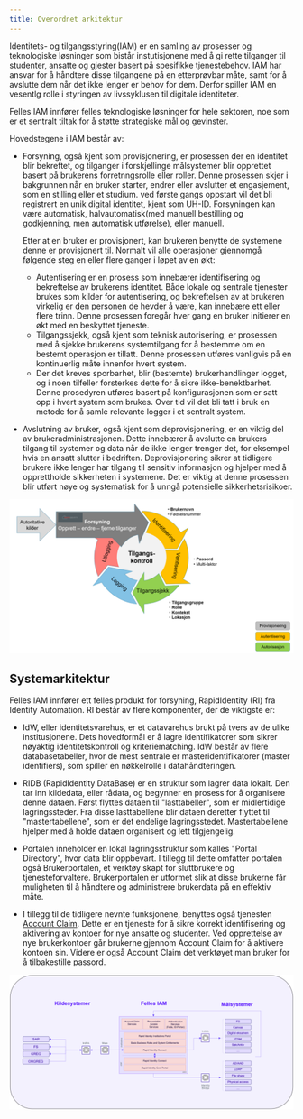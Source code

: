 ```yaml
---
title: Overordnet arkitektur
---
```


Identitets- og tilgangsstyring(IAM) er en samling av prosesser og teknologiske løsninger som bistår instutisjonene med å gi rette tilganger til studenter, ansatte og gjester basert på spesifikke tjenestebehov. IAM har ansvar for å håndtere disse tilgangene på en etterprøvbar måte, samt for å avslutte dem når det ikke lenger er behov for dem. Derfor spiller IAM en vesentlg rolle i styringen av livssyklusen til digitale identiteter.

Felles IAM innfører felles teknologiske løsninger for hele sektoren, noe som er et sentralt tiltak for å støtte [strategiske mål og gevinster](./gevinster).

Hovedstegene i IAM består av:

* Forsyning, også kjent som provisjonering, er prosessen der en identitet blir bekreftet, og tilganger i forskjellinge målsystemer blir opprettet basert på brukerens forretnngsrolle eller roller. Denne prosessen skjer i bakgrunnen når en bruker starter, endrer eller avslutter et engasjement, som en stilling eller et studium. ved første gangs oppstart vil det bli registrert en unik digital identitet, kjent som UH-ID. Forsyningen kan være automatisk, halvautomatisk(med manuell bestilling og godkjenning, men automatisk utførelse), eller manuell.

  Etter at en bruker er provisjonert, kan brukeren benytte de systemene denne er provisjonert til. Normalt vil alle operasjoner gjennomgå følgende steg en eller flere ganger i løpet av en økt:
  * Autentisering er en prosess som innebærer identifisering og bekreftelse av brukerens identitet. Både lokale og sentrale tjenester brukes som kilder for autentisering, og bekreftelsen av at brukeren virkelig er den personen de hevder å være, kan innebære ett eller flere trinn. Denne prosessen foregår hver gang en bruker initierer en økt med en beskyttet tjeneste.
  * Tilgangssjekk, også kjent som teknisk autorisering, er prosessen med å sjekke brukerens systemtilgang for å bestemme om en bestemt operasjon er tillatt. Denne prosessen utføres vanligvis på en kontinuerlig måte innenfor hvert system.
  * Der det kreves sporbarhet, blir (bestemte) brukerhandlinger logget, og i noen tilfeller forsterkes dette for å sikre ikke-benektbarhet. Denne prosedyren utføres basert på konfigurasjonen som er satt opp i hvert system som brukes. Over tid vil det bli tatt i bruk en metode for å samle relevante logger i et sentralt system.

* Avslutning av bruker, også kjent som deprovisjonering, er en viktig del av brukeradministrasjonen. Dette innebærer å avslutte en brukers tilgang til systemer og data når de ikke lenger trenger det, for eksempel hvis en ansatt slutter i bedriften. Deprovisjonering sikrer at tidligere brukere ikke lenger har tilgang til sensitiv informasjon og hjelper med å opprettholde sikkerheten i systemene. Det er viktig at denne prosessen blir utført nøye og systematisk for å unngå potensielle sikkerhetsrisikoer.

![Forsyning og tilgangskontroll](/img/iam/arkitektur.png)


## Systemarkitektur


Felles IAM innfører ett felles produkt for forsyning, RapidIdentity (RI) fra Identity Automation. RI består av flere komponenter, der de viktigste er:

* IdW, eller identitetsvarehus, er et datavarehus brukt på tvers av de ulike institusjonene. Dets hovedformål er å lagre identifikatorer som sikrer nøyaktig identitetskontroll og kriteriematching. IdW består av flere databasetabeller, hvor de mest sentrale er masteridentifikatorer (master identifiers), som spiller en nøkkelrolle i datahåndteringen.

* RIDB (RapidIdentity DataBase) er en struktur som lagrer data lokalt. Den tar inn kildedata, eller rådata, og begynner en prosess for å organisere denne dataen. Først flyttes dataen til "lasttabeller", som er midlertidige lagringssteder. Fra disse lasttabellene blir dataen deretter flyttet til "mastertabellene", som er det endelige lagringsstedet. Mastertabellene hjelper med å holde dataen organisert og lett tilgjengelig.

* Portalen inneholder en lokal lagringsstruktur som kalles "Portal Directory", hvor data blir oppbevart. I tillegg til dette omfatter portalen også Brukerportalen, et verktøy skapt for sluttbrukere og tjenesteforvaltere. Brukerportalen er utformet slik at disse brukerne får muligheten til å håndtere og administrere brukerdata på en effektiv måte.

* I tillegg til de tidligere nevnte funksjonene, benyttes også tjenesten [Account Claim](kontoaktivering.md). Dette er en tjeneste for å sikre korrekt identifisering og aktivering av kontoer for nye ansatte og studenter. Ved opprettelse av nye brukerkontoer går brukerne gjennom Account Claim for å aktivere kontoen sin. Videre er også Account Claim det verktøyet man bruker for å tilbakestille passord.



![systemarkitektur](/img/iam/systemarkitekturen.png)
